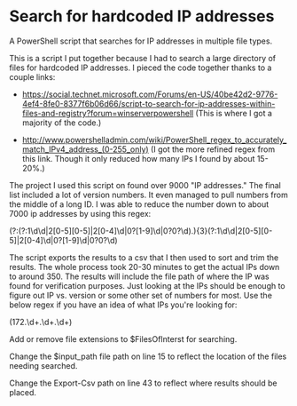 # Search for hardcoded IP addresses
A PowerShell script that searches for IP addresses in multiple file types.

This is a script I put together because I had to search a large directory of files for hardcoded IP addresses. I pieced the code together thanks to a couple links:

- https://social.technet.microsoft.com/Forums/en-US/40be42d2-9776-4ef4-8fe0-8377f6b06d66/script-to-search-for-ip-addresses-within-files-and-registry?forum=winserverpowershell (This is where I got a majority of the code.)
 
- http://www.powershelladmin.com/wiki/PowerShell_regex_to_accurately_match_IPv4_address_(0-255_only) (I got the more refined regex from this link. Though it only reduced how many IPs I found by about 15-20%.)

The project I used this script on found over 9000 "IP addresses." The final list included a lot of version numbers. It even managed to pull numbers from the middle of a long ID. I was able to reduce the number down to about 7000 ip addresses by using this regex:

(?:(?:1\d\d|2[0-5][0-5]|2[0-4]\d|0?[1-9]\d|0?0?\d)\.){3}(?:1\d\d|2[0-5][0-5]|2[0-4]\d|0?[1-9]\d|0?0?\d) 

The script exports the results to a csv that I then used to sort and trim the results. The whole process took 20-30 minutes to get the actual IPs down to around 350. The results will include the file path of where the IP was found for verification purposes. Just looking at the IPs should be enough to figure out IP vs. version or some other set of numbers for most. Use the below regex if you have an idea of what IPs you're looking for:

(172\.\d+\.\d+\.\d+)

Add or remove file extensions to $FilesOfInterst for searching.

Change the $input_path file path on line 15 to reflect the location of the files needing searched.

Change the Export-Csv path on line 43 to reflect where results should be placed.
